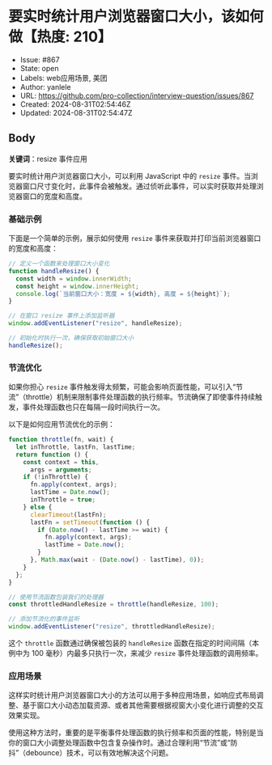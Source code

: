 # 要实时统计用户浏览器窗口大小，该如何做【热度: 210】

- Issue: #867
- State: open
- Labels: web应用场景, 美团
- Author: yanlele
- URL: https://github.com/pro-collection/interview-question/issues/867
- Created: 2024-08-31T02:54:46Z
- Updated: 2024-08-31T02:54:47Z

## Body

**关键词**：resize 事件应用

要实时统计用户浏览器窗口大小，可以利用 JavaScript 中的 `resize` 事件。当浏览器窗口尺寸变化时，此事件会被触发。通过侦听此事件，可以实时获取并处理浏览器窗口的宽度和高度。

### 基础示例

下面是一个简单的示例，展示如何使用 `resize` 事件来获取并打印当前浏览器窗口的宽度和高度：

```javascript
// 定义一个函数来处理窗口大小变化
function handleResize() {
  const width = window.innerWidth;
  const height = window.innerHeight;
  console.log(`当前窗口大小：宽度 = ${width}, 高度 = ${height}`);
}

// 在窗口 resize 事件上添加监听器
window.addEventListener("resize", handleResize);

// 初始化时执行一次，确保获取初始窗口大小
handleResize();
```

### 节流优化

如果你担心 `resize` 事件触发得太频繁，可能会影响页面性能，可以引入“节流”（throttle）机制来限制事件处理函数的执行频率。节流确保了即使事件持续触发，事件处理函数也只在每隔一段时间执行一次。

以下是如何应用节流优化的示例：

```javascript
function throttle(fn, wait) {
  let inThrottle, lastFn, lastTime;
  return function () {
    const context = this,
      args = arguments;
    if (!inThrottle) {
      fn.apply(context, args);
      lastTime = Date.now();
      inThrottle = true;
    } else {
      clearTimeout(lastFn);
      lastFn = setTimeout(function () {
        if (Date.now() - lastTime >= wait) {
          fn.apply(context, args);
          lastTime = Date.now();
        }
      }, Math.max(wait - (Date.now() - lastTime), 0));
    }
  };
}

// 使用节流函数包装我们的处理器
const throttledHandleResize = throttle(handleResize, 100);

// 添加节流化的事件监听
window.addEventListener("resize", throttledHandleResize);
```

这个 `throttle` 函数通过确保被包装的 `handleResize` 函数在指定的时间间隔（本例中为 100 毫秒）内最多只执行一次，来减少 `resize` 事件处理函数的调用频率。

### 应用场景

这样实时统计用户浏览器窗口大小的方法可以用于多种应用场景，如响应式布局调整、基于窗口大小动态加载资源、或者其他需要根据视窗大小变化进行调整的交互效果实现。

使用这种方法时，重要的是平衡事件处理函数的执行频率和页面的性能，特别是当你的窗口大小调整处理函数中包含复杂操作时。通过合理利用“节流”或“防抖”（debounce）技术，可以有效地解决这个问题。

